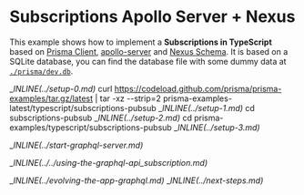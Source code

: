 # Subscriptions Apollo Server + Nexus

This example shows how to implement a **Subscriptions in TypeScript** based on  [Prisma Client](https://www.prisma.io/docs/concepts/components/prisma-client), [apollo-server](https://www.apollographql.com/docs/apollo-server/) and [Nexus Schema](https://www.nexusjs.org/#/guides/schema). It is based on a SQLite database, you can find the database file with some dummy data at [`./prisma/dev.db`](./prisma/dev.db).

__INLINE(../_setup-0.md)__
curl https://codeload.github.com/prisma/prisma-examples/tar.gz/latest | tar -xz --strip=2 prisma-examples-latest/typescript/subscriptions-pubsub
__INLINE(../_setup-1.md)__
cd subscriptions-pubsub
__INLINE(../_setup-2.md)__
cd prisma-examples/typescript/subscriptions-pubsub
__INLINE(../_setup-3.md)__

__INLINE(../_start-graphql-server.md)__

__INLINE(../../_using-the-graphql-api_subscription.md)__

__INLINE(../_evolving-the-app-graphql.md)__
__INLINE(../_next-steps.md)__